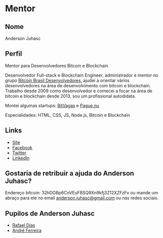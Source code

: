 # Mentor

## Nome

Anderson Juhasc

## Perfil

Mentor para Desenvolvedores Bitcoin e Blockchain

Desenvolvedor Full-stack e Blockchain Engineer, administrador e mentor no grupo [Bitcoin Brasil Desenvolvedores](https://www.facebook.com/groups/btcbrdev), ajudei a orientar vários desenvolvedores na área de desenvolvimento com bitcoin e blockchain. Trabalho desde 2009 como desenvolvedor e comecei a focar na área de bitcoin e blockchain desde 2013, sou um profissional autodidata.

Montei algumas startups: [BitVagas](https://bitvagas.com/) e [Pague.nu](https://pague.nu/)

Especialidades: HTML, CSS, JS, Node.js, Bitcoin e Blockchain

## Links

* [Site](http://andersonjuhasc.com/)
* [Facebook](https://www.facebook.com/anderson.jhc)
* [Twitter](https://twitter.com/Anderson_Juhasc)
* [LinkedIn](https://www.linkedin.com/in/anderson-juhasc-3b35a714/)

## Gostaria de retribuir a ajuda do Anderson Juhasc?

Endereço bitcoin: 32hDGBp6CnVEuFBSQ9Xn9kfj3Z12XZFzFv ou mande um abraço para ele no email anderson.juhasc@gmail.com ou nas redes sociais.

## Pupilos de Anderson Juhasc

* [Rafael Dias](/pupils/profiles/rafaeldias.md)
* [André Ferreira](/profiles/pupils/profiles/AndreFerreira.md)